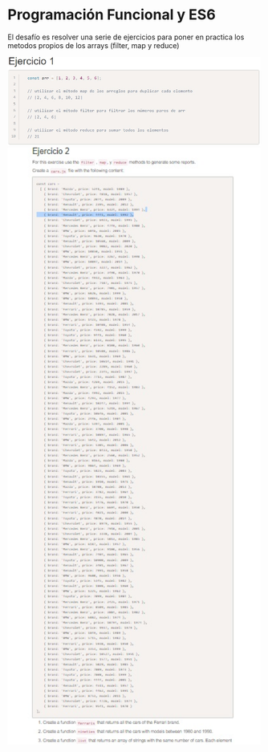 # Programación Funcional y ES6

El desafío es resolver una serie de ejercicios para poner en practica los metodos propios de los arrays (filter, map y reduce)

<img src="./readmeimg1.jpg" width="700">
<br/>
<img src="./readmeimg2.jpg" width="700">
